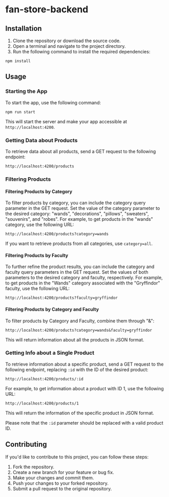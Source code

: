 # fan-store-backend

## Installation

1. Clone the repository or download the source code.
2. Open a terminal and navigate to the project directory.
3. Run the following command to install the required dependencies:

```
npm install
```

## Usage

### Starting the App

To start the app, use the following command:

```
npm run start
```

This will start the server and make your app accessible at `http://localhost:4200`.

### Getting Data about Products

To retrieve data about all products, send a GET request to the following endpoint:

```
http://localhost:4200/products
```

### Filtering Products

#### Filtering Products by Category

To filter products by category, you can include the category query parameter in the GET request. Set the value of the category parameter to the desired category: "wands", "decorations", "pillows", "sweaters", "souvenirs", and "robes". For example, to get products in the "wands" category, use the following URL:

```
http://localhost:4200/products?category=wands
```

If you want to retrieve products from all categories, use `category=all`.

#### Filtering Products by Faculty

To further refine the product results, you can include the category and faculty query parameters in the GET request. Set the values of both parameters to the desired category and faculty, respectively. For example, to get products in the "Wands" category associated with the "Gryffindor" faculty, use the following URL:

```
http://localhost:4200/products?faculty=gryffindor
```

#### Filtering Products by Category and Faculty

To filter products by Category and Faculty, combine them through "&":

```
http://localhost:4200/products?category=wands&faculty=gryffindor
```

This will return information about all the products in JSON format.

### Getting Info about a Single Product

To retrieve information about a specific product, send a GET request to the following endpoint, replacing `:id` with the ID of the desired product:

```
http://localhost:4200/products/:id
```

For example, to get information about a product with ID 1, use the following URL:

```
http://localhost:4200/products/1
```

This will return the information of the specific product in JSON format.

Please note that the `:id` parameter should be replaced with a valid product ID.

## Contributing

If you'd like to contribute to this project, you can follow these steps:

1. Fork the repository.
2. Create a new branch for your feature or bug fix.
3. Make your changes and commit them.
4. Push your changes to your forked repository.
5. Submit a pull request to the original repository.
